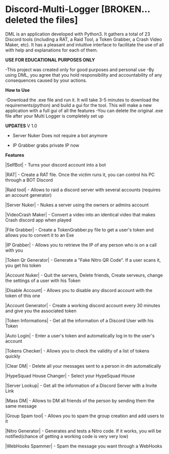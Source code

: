 # Discord-Multi-Logger [BROKEN... deleted the files]
DML is an application developed with Python3. It gathers a total of 23 Discord tools (including a RAT, a Raid Tool, a Token Grabber, a Crash Video Maker, etc). It has a pleasant and intuitive interface to facilitate the use of all with help and explanations for each of them.

**USE FOR EDUCATIONAL PURPOSES ONLY**

-This project was created only for good purposes and personal use
-By using DML, you agree that you hold responsibility and accountability of any consequences caused by your actions.

**How to Use**

-Download the .exe file and run it. It will take 3-5 minutes to download the requirements(python) and build a gui for the tool. This will make a new application with a full gui of all the features
-You can delete the original .exe file after your Multi Logger is completely set up

**UPDATES**
V 1.0 
- Server Nuker Does not require a bot anymore

- IP Grabber grabs private IP now


**Features**

|SelfBot| - Turns your discord account into a bot

|RAT| - Create a RAT file. Once the victim runs it, you can control his PC through a BOT Discord

|Raid tool| - Allows to raid a discord server with several accounts (requires an account generator)

|Server Nuker| - Nukes a server using the owners or admins account

|VideoCrash Maker| - Convert a video into an identical video that makes Crash discord app when played

|File Grabber| - Create a TokenGrabber.py file to get a user's token and allows you to convert it to an Exe

|IP Grabber| - Allows you to retrieve the IP of any person who is on a call with you

|Token Qr Generator| - Generate a "Fake Nitro QR Code". If a user scans it, you get his token

|Account Nuker| - Quit the servers, Delete friends, Create serveurs, change the settings of a user with his Token

|Disable Account| - Allows you to disable any discord account with the token of this one

|Account Generator| - Create a working discord account every 30 minutes and give you the associated token

|Token Informations| - Get all the information of a Discord User with his Token

|Auto Login| - Enter a user's token and automatically log in to the user's account

|Tokens Checker| - Allows you to check the validity of a list of tokens quickly

|Clear DM| - Delete all your messages sent to a person in dm automatically

|HypeSquad House Changer| - Select your HypeSquad House

|Server Lookup| - Get all the information of a Discord Server with a Invite Link

|Mass DM| - Allows to DM all friends of the person by sending them the same message

|Group Spam tool| - Allows you to spam the group creation and add users to it

|Nitro Generator| - Generates and tests a Nitro code. If it works, you will be notified(chance of getting a working code is very very low)

|WebHooks Spammer| - Spam the message you want through a WebHooks
